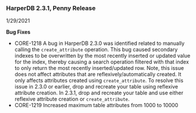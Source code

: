### HarperDB 2.3.1, Penny Release

1/29/2021

**Bug Fixes**

- CORE-1218 A bug in HarperDB 2.3.0 was identified related to manually calling the `create_attribute` operation. This bug caused secondary indexes to be overwritten by the most recently inserted or updated value for the index, thereby causing a search operation filtered with that index to only return the most recently inserted/updated row. Note, this issue does not affect attributes that are reflexively/automatically created. It only affects attributes created using `create_attribute`. To resolve this issue in 2.3.0 or earlier, drop and recreate your table using reflexive attribute creation. In 2.3.1, drop and recreate your table and use either reflexive attribute creation or `create_attribute`.
- CORE-1219 Increased maximum table attributes from 1000 to 10000
